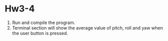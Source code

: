 # Hw3-4
1. Run and compile the program.
2. Terminal section will show the average value of pitch, roll and yaw when the user button is pressed.
